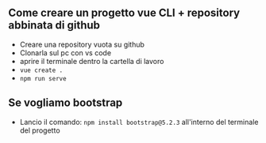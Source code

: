 ## Come creare un progetto vue CLI + repository abbinata di github
  - Creare una repository vuota su github
  - Clonarla sul pc con vs code
  - aprire il terminale dentro la cartella di lavoro
  - ``` vue create . ```
  - ``` npm run serve ```

## Se vogliamo bootstrap
  - Lancio il comando: ``` npm install bootstrap@5.2.3 ``` all'interno del terminale del progetto
